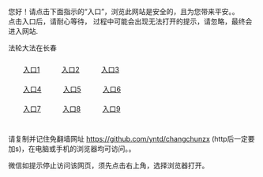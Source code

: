 您好！请点击下面指示的“入口”，浏览此网站是安全的，且为您带来平安。。 <br/>
点击入口后，请耐心等待， 过程中可能会出现无法打开的提示，请忽略，最终会进入网站. </br>

法轮大法在长春<br/>
<div style="padding:10px"><a style="margin:20px" target="_blank" href="https://dfr0gii413ktc.cloudfront.net/2Qpsp?xwktgiw" id="ccLink1" rel="nofollow">入口1</a> <a target="_blank" style="margin:20px" href="https://d18x6ww5es876w.cloudfront.net/2Qpsp?ctorgtpd" id="ccLink2" rel="nofollow">入口2</a> <a style="margin:20px" target="_blank" href="https://d3ja6tlz1cgkjt.cloudfront.net/2Qpsp?qkrghi" id="ccLink3" rel="nofollow">入口3</a></div>

<div style="padding:10px" ><a style="margin:20px" target="_blank" href="https://dfr0gii413ktc.cloudfront.net/2Qpsp?xwktgiw" id="ccLink4" rel="nofollow">入口4</a> <a style="margin:20px" href="https://d18x6ww5es876w.cloudfront.net/2Qpsp?ctorgtpd" target="_blank" id="ccLink5" rel="nofollow">入口5</a> <a style="margin:20px" href="https://d3ja6tlz1cgkjt.cloudfront.net/2Qpsp?qkrghi" target="_blank" id="ccLink6" rel="nofollow">入口6</a></div>

<div style="padding:10px"><a style="margin:20px" target="_blank" href="https://dfr0gii413ktc.cloudfront.net/2Qpsp?xwktgiw" id="ccLink7" rel="nofollow">入口7</a> <a style="margin:20px" href="https://d18x6ww5es876w.cloudfront.net/2Qpsp?ctorgtpd" target="_blank" id="ccLink8" rel="nofollow">入口8</a> <a style="margin:20px" target="_blank" href="https://d3ja6tlz1cgkjt.cloudfront.net/2Qpsp?qkrghi" id="ccLink9" rel="nofollow">入口9</a></div>

<br/>



请复制并记住免翻墙网址 https://github.com/yntd/changchunzx (http后一定要加s)，在电脑或手机的浏览器均可访问。。<br/>

微信如提示停止访问该网页，须先点击右上角，选择浏览器打开。
